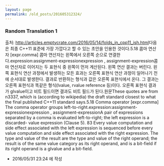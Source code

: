 ```yaml
---
layout: page
permalink: /old_posts/201605312324/
---
```


### Random Translation 1

출처: <a href="http://articles.emptycrate.com/2016/05/14/folds_in_cpp11_ish.html" target="_blank">http://articles.emptycrate.com/2016/05/14/folds_in_cpp11_ish.html</a>다음은 최종 C++11 표준에 가장 가깝다고 할 수 있는 초안을 인용한 것이다.5.18 콤마 연산자 [expr.comma] 콤마 연산자는 왼쪽에서 오른쪽 순으로 연결한다.expression:assignment-expressionexpression , assignment-expression콤마 연산자로 이어지는 두 표현식 중 왼쪽이 먼저 계산된다. 왼쪽 연산 결과는 버린다. 왼쪽 표현식 연산 과정에서 발생하는 모든 효과는 오른쪽 표현식 연산 과정이 일어나기 전에 순서대로 발생한다. 결과로 반환하는 형식과 값은 오른쪽 표현식에서 온다. 그 결과는 오른쪽 표현식과 똑같은 형식(lvalue, rvalue reference 등)이다. 오른쪽 표현식 결과가 glvalue이고 비트 필드이면 결과도 비트 필드가 된다.원문These quotes are from n3337, which is (according to wikipedia) the draft standard closest to what the final published C++11 standard says.5.18 Comma operator [expr.comma] The comma operator groups left-to-right.expression:assignment-expressionexpression , assignment-expressionA pair of expressions separated by a comma is evaluated left-to-right; the left expression is a discarded- value expression (Clause 5). 83 Every value computation and side effect associated with the left expression is sequenced before every value computation and side effect associated with the right expression. The type and value of the result are the type and value of the right operand; the result is of the same value category as its right operand, and is a bit-field if its right operand is a glvalue and a bit-field.



- 2016/05/31 23:24 에 작성